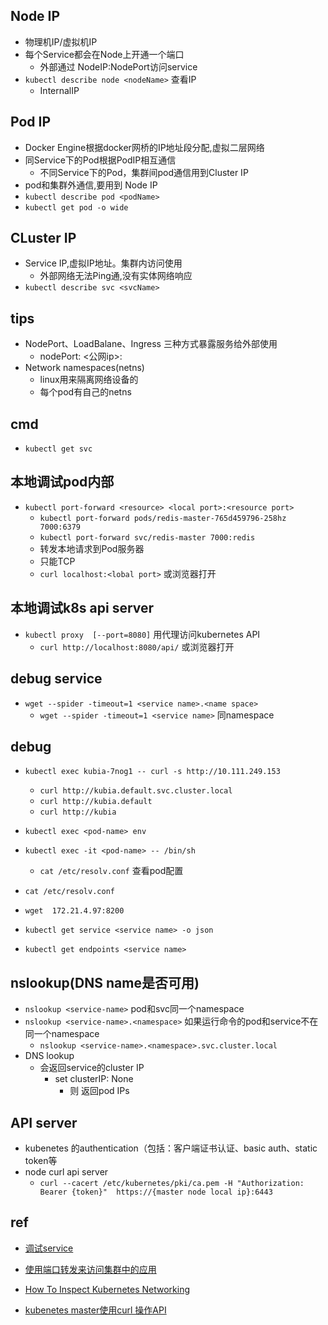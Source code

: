 ## Node IP
+ 物理机IP/虚拟机IP
+ 每个Service都会在Node上开通一个端口
    + 外部通过 NodeIP:NodePort访问service
+ `kubectl describe node <nodeName>` 查看IP
    + InternalIP

## Pod IP
+ Docker Engine根据docker网桥的IP地址段分配,虚拟二层网络
+ 同Service下的Pod根据PodIP相互通信
    + 不同Service下的Pod，集群间pod通信用到Cluster IP
+ pod和集群外通信,要用到 Node IP
+ `kubectl describe pod <podName>`
+ `kubectl get pod -o wide`

## CLuster IP
+ Service IP,虚拟IP地址。集群内访问使用
    + 外部网络无法Ping通,没有实体网络响应
+ `kubectl describe svc <svcName>`



## tips
+ NodePort、LoadBalane、Ingress 三种方式暴露服务给外部使用
  + nodePort: <公网ip>:<nodePort>
+ Network namespaces(netns)
    + linux用来隔离网络设备的
    + 每个pod有自己的netns

## cmd
+ `kubectl get svc`



## 本地调试pod内部
+ `kubectl port-forward <resource> <local port>:<resource port>`
    + `kubectl port-forward pods/redis-master-765d459796-258hz 7000:6379`
    + `kubectl port-forward svc/redis-master 7000:redis`
    + 转发本地请求到Pod服务器
    + 只能TCP
    + `curl localhost:<lobal port>`   或浏览器打开


## 本地调试k8s api server
+ `kubectl proxy  [--port=8080]`  用代理访问kubernetes API
    + `curl http://localhost:8080/api/`   或浏览器打开


## debug service
+ `wget --spider -timeout=1 <service name>.<name space>`
  + `wget --spider -timeout=1 <service name>` 同namespace


## debug
+ `kubectl exec kubia-7nog1 -- curl -s http://10.111.249.153`
  + `curl http://kubia.default.svc.cluster.local`
  + `curl http://kubia.default`
  + `curl http://kubia`
+ `kubectl exec <pod-name> env`
+ `kubectl exec -it <pod-name> -- /bin/sh`
  + `cat /etc/resolv.conf` 查看pod配置


+ `cat /etc/resolv.conf`
<!-- Pod中是否可以通过IP访问service -->
+ `wget  172.21.4.97:8200`
<!-- 查看service配置 -->
+ `kubectl get service <service name> -o json`
<!-- 查看endpoints -->
+ `kubectl get endpoints <service name>`

## nslookup(DNS name是否可用)
<!-- Pod是否可以通过DNS name访问service -->
+ `nslookup <service-name>` pod和svc同一个namespace
+ `nslookup <service-name>.<namespace>` 如果运行命令的pod和service不在同一个namespace
  + `nslookup <service-name>.<namespace>.svc.cluster.local`
+ DNS lookup 
  + 会返回service的cluster IP
    + set clusterIP: None
      + 则 返回pod IPs


## API server
+ kubenetes 的authentication（包括：客户端证书认证、basic auth、static token等
+ node curl api server
  + `curl --cacert /etc/kubernetes/pki/ca.pem -H "Authorization: Bearer {token}"  https://{master node local ip}:6443`

## ref
+ [调试service](https://kubernetes.io/zh/docs/tasks/debug-application-cluster/debug-service/)
+ [使用端口转发来访问集群中的应用](https://kubernetes.io/zh/docs/tasks/access-application-cluster/port-forward-access-application-cluster/)

+ [How To Inspect Kubernetes Networking](https://www.digitalocean.com/community/tutorials/how-to-inspect-kubernetes-networking)
+ [kubenetes master使用curl 操作API](https://www.cnblogs.com/fengjian2016/p/6563938.html)